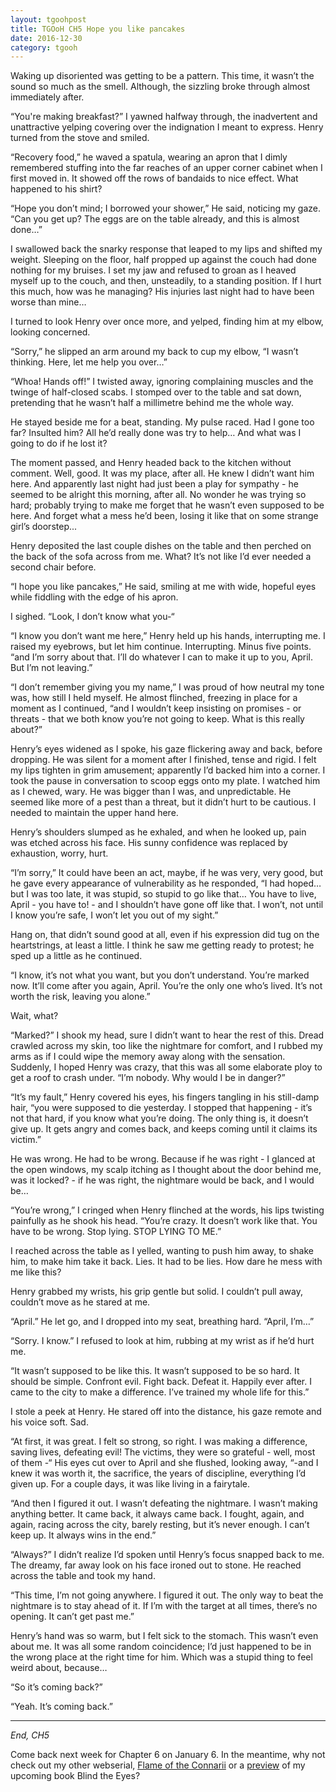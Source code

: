 ```yaml
---
layout: tgoohpost
title: TGOoH CH5 Hope you like pancakes
date: 2016-12-30
category: tgooh
---
```


Waking up disoriented was getting to be a pattern. This time, it wasn’t the sound so much as the smell. Although, the sizzling broke through almost immediately after.

“You're making breakfast?” I yawned halfway through, the inadvertent and unattractive yelping covering over the indignation I meant to express. Henry turned from the stove and smiled.

“Recovery food,” he waved a spatula, wearing an apron that I dimly remembered stuffing into the far reaches of an upper corner cabinet when I first moved in. It showed off the rows of bandaids to nice effect. What happened to his shirt?

“Hope you don’t mind; I borrowed your shower,” He said, noticing my gaze. “Can you get up? The eggs are on the table already, and this is almost done…”

I swallowed back the snarky response that leaped to my lips and shifted my weight. Sleeping on the floor, half propped up against the couch had done nothing for my bruises. I set my jaw and refused to groan as I heaved myself up to the couch, and then, unsteadily, to a standing position. If I hurt this much, how was he managing? His injuries last night had to have been worse than mine…

I turned to look Henry over once more, and yelped, finding him at my elbow, looking concerned.

“Sorry,” he slipped an arm around my back to cup my elbow, “I wasn’t thinking. Here, let me help you over…”

“Whoa! Hands off!” I twisted away, ignoring complaining muscles and the twinge of half-closed scabs. I stomped over to the table and sat down, pretending that he wasn’t half a millimetre behind me the whole way.

He stayed beside me for a beat, standing. My pulse raced. Had I gone too far? Insulted him? All he’d really done was try to help… And what was I going to do if he lost it? 

The moment passed, and Henry headed back to the kitchen without comment. Well, good. It was my place, after all. He knew I didn’t want him here. And apparently last night had just been a play for sympathy - he seemed to be alright this morning, after all. No wonder he was trying so hard; probably trying to make me forget that he wasn’t even supposed to be here. And forget what a mess he’d been, losing it like that on some strange girl’s doorstep...

Henry deposited the last couple dishes on the table and then perched on the back of the sofa across from me. What? It’s not like I’d ever needed a second chair before.

“I hope you like pancakes,” He said, smiling at me with wide, hopeful eyes while fiddling with the edge of his apron. 

I sighed. “Look, I don’t know what you-“

“I know you don’t want me here,” Henry held up his hands, interrupting me. I raised my eyebrows, but let him continue. Interrupting. Minus five points. “and I’m sorry about that. I’ll do whatever I can to make it up to you, April. But I’m not leaving.”

“I don’t remember giving you my name,” I was proud of how neutral my tone was, how still I held myself. He almost flinched, freezing in place for a moment as I continued, “and I wouldn’t keep insisting on promises - or threats - that we both know you’re not going to keep. What is this really about?”

Henry’s eyes widened as I spoke, his gaze flickering away and back, before dropping. He was silent for a moment after I finished, tense and rigid. I felt my lips tighten in grim amusement; apparently I’d backed him into a corner. I took the pause in conversation to scoop eggs onto my plate. I watched him as I chewed, wary. He was bigger than I was, and unpredictable. He seemed like more of a pest than a threat, but it didn’t hurt to be cautious. I needed to maintain the upper hand here.

Henry’s shoulders slumped as he exhaled, and when he looked up, pain was etched across his face. His sunny confidence was replaced by exhaustion, worry, hurt. 

“I’m sorry,” It could have been an act, maybe, if he was very, very good, but he gave every appearance of vulnerability as he responded, “I had hoped… but I was too late, it was stupid, so stupid to go like that… You have to live, April - you have to! - and I shouldn’t have gone off like that. I won’t, not until I know you’re safe, I won’t let you out of my sight.”

Hang on, that didn’t sound good at all, even if his expression did tug on the heartstrings, at least a little. I think he saw me getting ready to protest; he sped up a little as he continued.

“I know, it’s not what you want, but you don’t understand. You’re marked now. It’ll come after you again, April. You’re the only one who’s lived. It’s not worth the risk, leaving you alone.”

Wait, what?

“Marked?” I shook my head, sure I didn’t want to hear the rest of this. Dread crawled across my skin, too like the nightmare for comfort, and I rubbed my arms as if I could wipe the memory away along with the sensation. Suddenly, I hoped Henry was crazy, that this was all some elaborate ploy to get a roof to crash under. “I’m nobody. Why would I be in danger?”

“It’s my fault,” Henry covered his eyes, his fingers tangling in his still-damp hair, “you were supposed to die yesterday. I stopped that happening - it’s not that hard, if you know what you’re doing. The only thing is, it doesn’t give up. It gets angry and comes back, and keeps coming until it claims its victim.”

He was wrong. He had to be wrong. Because if he was right - I glanced at the open windows, my scalp itching as I thought about the door behind me, was it locked? - if he was right, the nightmare would be back, and I would be…

“You’re wrong,” I cringed when Henry flinched at the words, his lips twisting painfully as he shook his head. “You’re crazy. It doesn’t work like that. You have to be wrong. Stop lying. STOP LYING TO ME.” 

I reached across the table as I yelled, wanting to push him away, to shake him, to make him take it back. Lies. It had to be lies. How dare he mess with me like this? 

Henry grabbed my wrists, his grip gentle but solid. I couldn’t pull away, couldn’t move as he stared at me. 

“April.” He let go, and I dropped into my seat, breathing hard. “April, I’m…”

“Sorry. I know.” I refused to look at him, rubbing at my wrist as if he’d hurt me.

“It wasn’t supposed to be like this. It wasn’t supposed to be so hard. It should be simple. Confront evil. Fight back. Defeat it. Happily ever after. I came to the city to make a difference. I’ve trained my whole life for this.”

I stole a peek at Henry. He stared off into the distance, his gaze remote and his voice soft. Sad.

“At first, it was great. I felt so strong, so right. I was making a difference, saving lives, defeating evil! The victims, they were so grateful - well, most of them -“ His eyes cut over to April and she flushed, looking away, “-and I knew it was worth it, the sacrifice, the years of discipline, everything I’d given up. For a couple days, it was like living in a fairytale.

“And then I figured it out. I wasn’t defeating the nightmare. I wasn’t making anything better. It came back, it always came back. I fought, again, and again, racing across the city, barely resting, but it’s never enough. I can’t keep up. It always wins in the end.”

“Always?” I didn’t realize I’d spoken until Henry’s focus snapped back to me. The dreamy, far away look on his face ironed out to stone. He reached across the table and took my hand.

“This time, I’m not going anywhere. I figured it out. The only way to beat the nightmare is to stay ahead of it. If I’m with the target at all times, there’s no opening. It can’t get past me.”

Henry’s hand was so warm, but I felt sick to the stomach. This wasn’t even about me. It was all some random coincidence; I’d just happened to be in the wrong place at the right time for him. Which was a stupid thing to feel weird about, because…

“So it’s coming back?”

“Yeah. It’s coming back.”

<hr>

*End, CH5* 

Come back next week for Chapter 6 on January 6. In the meantime, why not check out my other webserial, [Flame of the Connarii](http://kaie.space/fotc.html) or a [preview](http://kaie.space/book/2016/10/05/Preview-Chapter-1.html) of my upcoming book Blind the Eyes?
